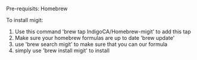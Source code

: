 Pre-requisits:
Homebrew

To install migit:
1. Use this command 'brew tap IndigoCA/Homebrew-migit' to add this tap
2. Make sure your homebrew formulas are up to date 'brew update'
3. use 'brew search migit' to make sure that you can our formula
4. simply use 'brew install migit' to install 
